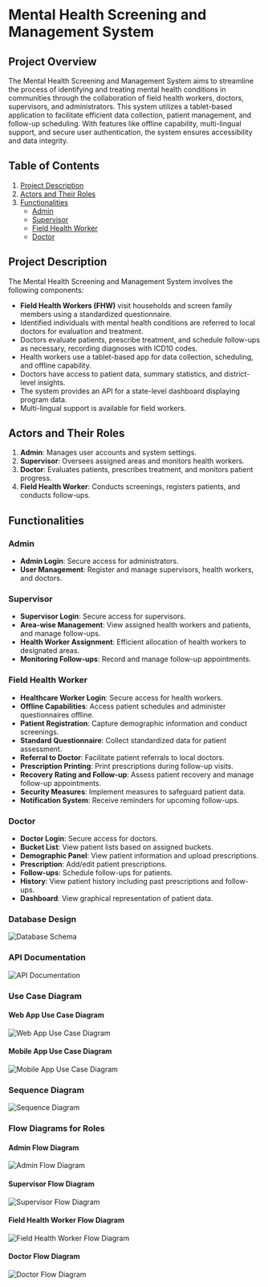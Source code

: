 # Mental Health Screening and Management System

## Project Overview

The Mental Health Screening and Management System aims to streamline the process of identifying and treating mental health conditions in communities through the collaboration of field health workers, doctors, supervisors, and administrators. This system utilizes a tablet-based application to facilitate efficient data collection, patient management, and follow-up scheduling. With features like offline capability, multi-lingual support, and secure user authentication, the system ensures accessibility and data integrity.

## Table of Contents
1. [Project Description](#project-description)
2. [Actors and Their Roles](#actors-and-their-roles)
3. [Functionalities](#functionalities)
    - [Admin](#admin)
    - [Supervisor](#supervisor)
    - [Field Health Worker](#field-health-worker)
    - [Doctor](#doctor)

## Project Description

The Mental Health Screening and Management System involves the following components:

- **Field Health Workers (FHW)** visit households and screen family members using a standardized questionnaire.
- Identified individuals with mental health conditions are referred to local doctors for evaluation and treatment.
- Doctors evaluate patients, prescribe treatment, and schedule follow-ups as necessary, recording diagnoses with ICD10 codes.
- Health workers use a tablet-based app for data collection, scheduling, and offline capability.
- Doctors have access to patient data, summary statistics, and district-level insights.
- The system provides an API for a state-level dashboard displaying program data.
- Multi-lingual support is available for field workers.

## Actors and Their Roles

1. **Admin**: Manages user accounts and system settings.
2. **Supervisor**: Oversees assigned areas and monitors health workers.
3. **Doctor**: Evaluates patients, prescribes treatment, and monitors patient progress.
4. **Field Health Worker**: Conducts screenings, registers patients, and conducts follow-ups.

## Functionalities

### Admin

- **Admin Login**: Secure access for administrators.
- **User Management**: Register and manage supervisors, health workers, and doctors.

### Supervisor

- **Supervisor Login**: Secure access for supervisors.
- **Area-wise Management**: View assigned health workers and patients, and manage follow-ups.
- **Health Worker Assignment**: Efficient allocation of health workers to designated areas.
- **Monitoring Follow-ups**: Record and manage follow-up appointments.

### Field Health Worker

- **Healthcare Worker Login**: Secure access for health workers.
- **Offline Capabilities**: Access patient schedules and administer questionnaires offline.
- **Patient Registration**: Capture demographic information and conduct screenings.
- **Standard Questionnaire**: Collect standardized data for patient assessment.
- **Referral to Doctor**: Facilitate patient referrals to local doctors.
- **Prescription Printing**: Print prescriptions during follow-up visits.
- **Recovery Rating and Follow-up**: Assess patient recovery and manage follow-up appointments.
- **Security Measures**: Implement measures to safeguard patient data.
- **Notification System**: Receive reminders for upcoming follow-ups.

### Doctor

- **Doctor Login**: Secure access for doctors.
- **Bucket List**: View patient lists based on assigned buckets.
- **Demographic Panel**: View patient information and upload prescriptions.
- **Prescription**: Add/edit patient prescriptions.
- **Follow-ups**: Schedule follow-ups for patients.
- **History**: View patient history including past prescriptions and follow-ups.
- **Dashboard**: View graphical representation of patient data.


### Database Design

![Database Schema](Milestones/Milestone-2/DBDesign.png)


### API Documentation

![API Documentation](Milestones/Milestone-2/api.png)

### Use Case Diagram
#### Web App Use Case Diagram
![Web App Use Case Diagram](Milestones/Milestone-1/UseCaseWebApp.png)

#### Mobile App Use Case Diagram
![Mobile App Use Case Diagram](Milestones/Milestone-1/UseCaseMobileApp.png)

### Sequence Diagram
![Sequence Diagram](Milestones/Milestone-2/SequenceDiagram.png)

### Flow Diagrams for Roles

#### Admin Flow Diagram
![Admin Flow Diagram](Milestones/Milestone-1/AdminFlowDiagram.png)


#### Supervisor Flow Diagram
![Supervisor Flow Diagram](Milestones/Milestone-1/SupervisorFlowDiagram.png)

#### Field Health Worker Flow Diagram
![Field Health Worker Flow Diagram](Milestones/Milestone-1/FHWFlowDiagram.png)

#### Doctor Flow Diagram
![Doctor Flow Diagram](Milestones/Milestone-1/DoctorFlowDiagram.png)

